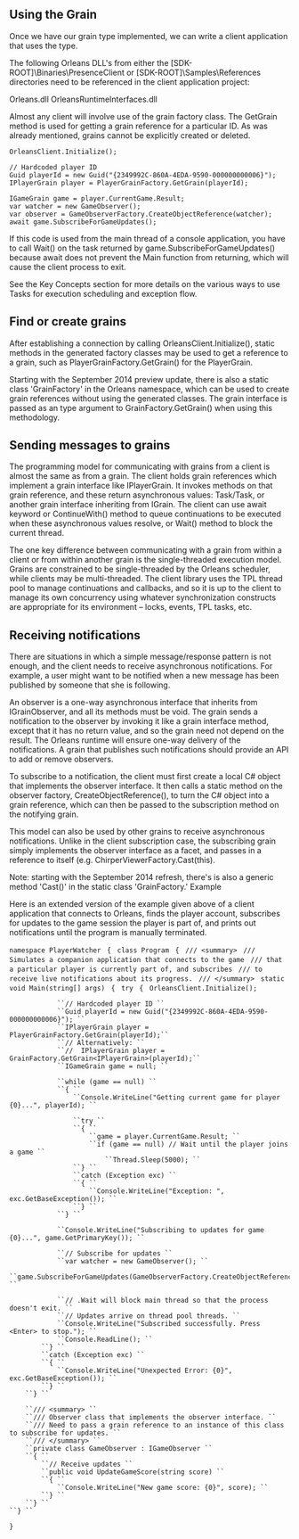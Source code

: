 ## Using the Grain

Once we have our grain type implemented, we can write a client application that uses the type. 

 The following Orleans DLL's from either the [SDK-ROOT]\Binaries\PresenceClient or [SDK-ROOT]\Samples\References directories need to be referenced in the client application project:

 Orleans.dll 
 OrleansRuntimeInterfaces.dll 

 Almost any client will involve use of the grain factory class. The GetGrain method is used for getting a grain reference for a particular ID. As was already mentioned, grains cannot be explicitly created or deleted.


    OrleansClient.Initialize(); 
  
    // Hardcoded player ID 
    Guid playerId = new Guid("{2349992C-860A-4EDA-9590-000000000006}"); 
    IPlayerGrain player = PlayerGrainFactory.GetGrain(playerId); 
  
    IGameGrain game = player.CurrentGame.Result; 
    var watcher = new GameObserver(); 
    var observer = GameObserverFactory.CreateObjectReference(watcher); 
    await game.SubscribeForGameUpdates(); 


 If this code is used from the main thread of a console application, you have to call Wait() on the task returned by game.SubscribeForGameUpdates() because await does not prevent the Main function from returning, which will cause the client process to exit.

 See the Key Concepts section for more details on the various ways to use Tasks for execution scheduling and exception flow.

## Find or create grains

After establishing a connection by calling OrleansClient.Initialize(), static methods in the generated factory classes may be used to get a reference to a grain, such as PlayerGrainFactory.GetGrain() for the PlayerGrain.

 Starting with the September 2014 preview update, there is also a static class 'GrainFactory' in the Orleans namespace, which can be used to create grain references without using the generated classes. The grain interface is passed as an type argument to GrainFactory.GetGrain<T>() when using this methodology.

## Sending messages to grains

The programming model for communicating with grains from a client is almost the same as from a grain. The client holds grain references which implement a grain interface like IPlayerGrain. It invokes methods on that grain reference, and these return asynchronous values: Task/Task<T>, or another grain interface inheriting from IGrain. The client can use await keyword or ContinueWith() method to queue continuations to be executed when these asynchronous values resolve, or Wait() method to block the current thread. 

 The one key difference between communicating with a grain from within a client or from within another grain is the single-threaded execution model. Grains are constrained to be single-threaded by the Orleans scheduler, while clients may be multi-threaded. The client library uses the TPL thread pool to manage continuations and callbacks, and so it is up to the client to manage its own concurrency using whatever synchronization constructs are appropriate for its environment – locks, events, TPL tasks, etc.

## Receiving notifications

There are situations in which a simple message/response pattern is not enough, and the client needs to receive asynchronous notifications. For example, a user might want to be notified when a new message has been published by someone that she is following.

 An observer is a one-way asynchronous interface that inherits from IGrainObserver, and all its methods must be void. The grain sends a notification to the observer by invoking it like a grain interface method, except that it has no return value, and so the grain need not depend on the result. The Orleans runtime will ensure one-way delivery of the notifications. A grain that publishes such notifications should provide an API to add or remove observers.

 To subscribe to a notification, the client must first create a local C# object that implements the observer interface. It then calls a static method on the observer factory, CreateObjectReference(), to turn the C# object into a grain reference, which can then be passed to the subscription method on the notifying grain.

 This model can also be used by other grains to receive asynchronous notifications. Unlike in the client subscription case, the subscribing grain simply implements the observer interface as a facet, and passes in a reference to itself (e.g. ChirperViewerFactory.Cast(this).


Note: starting with the September 2014 refresh, there's is also a generic method 'Cast<T>()' in the static class 'GrainFactory.'
Example

 Here is an extended version of the example given above of a client application that connects to Orleans, finds the player account, subscribes for updates to the game session the player is part of, and prints out notifications until the program is manually terminated.


``namespace PlayerWatcher ``
``{ ``
    ``class Program ``
    ``{ ``
        ``/// <summary> ``
        ``/// Simulates a companion application that connects to the game ``
        ``/// that a particular player is currently part of, and subscribes ``
        ``/// to receive live notifications about its progress. ``
        ``/// </summary> ``
        ``static void Main(string[] args) ``
        ``{ ``
            ``try ``
            ``{ ``
                ``OrleansClient.Initialize(); ``
  
                ``// Hardcoded player ID ``
                ``Guid playerId = new Guid("{2349992C-860A-4EDA-9590-000000000006}"); ``
                ``IPlayerGrain player = PlayerGrainFactory.GetGrain(playerId);``
                ``// Alternatively: ``
                ``//  IPlayerGrain player = GrainFactory.GetGrain<IPlayerGrain>(playerId);``
                ``IGameGrain game = null; ``
  
                ``while (game == null) ``
                ``{ ``
                    ``Console.WriteLine("Getting current game for player {0}...", playerId); ``
  
                    ``try ``
                    ``{ ``
                        ``game = player.CurrentGame.Result; ``
                        ``if (game == null) // Wait until the player joins a game ``
                            ``Thread.Sleep(5000); ``
                    ``} ``
                    ``catch (Exception exc) ``
                    ``{ ``
                        ``Console.WriteLine("Exception: ", exc.GetBaseException()); ``
                    ``} ``
                ``} ``
  
                ``Console.WriteLine("Subscribing to updates for game {0}...", game.GetPrimaryKey()); ``
  
                ``// Subscribe for updates ``
                ``var watcher = new GameObserver(); ``
                ``game.SubscribeForGameUpdates(GameObserverFactory.CreateObjectReference(watcher)).Wait(); ``
  
                ``// .Wait will block main thread so that the process doesn't exit. ``
                ``// Updates arrive on thread pool threads. ``
                ``Console.WriteLine("Subscribed successfully. Press <Enter> to stop."); ``
                ``Console.ReadLine(); ``
            ``} ``
            ``catch (Exception exc) ``
            ``{ ``
                ``Console.WriteLine("Unexpected Error: {0}", exc.GetBaseException()); ``
            ``} ``
        ``} ``
  
        ``/// <summary> ``
        ``/// Observer class that implements the observer interface. ``
        ``/// Need to pass a grain reference to an instance of this class to subscribe for updates. ``
        ``/// </summary> ``
        ``private class GameObserver : IGameObserver ``
        ``{ ``
            ``// Receive updates ``
            ``public void UpdateGameScore(string score) ``
            ``{ ``
                ``Console.WriteLine("New game score: {0}", score); ``
            ``} ``
        ``} ``
    ``} ``
``} ``

